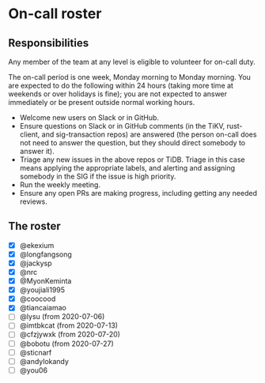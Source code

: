 # On-call roster

## Responsibilities

Any member of the team at any level is eligible to volunteer for on-call duty.

The on-call period is one week, Monday morning to Monday morning. You are expected to do the following within 24 hours (taking more time at weekends or over holidays is fine); you are not expected to answer immediately or be present outside normal working hours.

* Welcome new users on Slack or in GitHub.
* Ensure questions on Slack or in GitHub comments (in the TiKV, rust-client, and sig-transaction repos) are answered (the person on-call does not need to answer the question, but they should direct somebody to answer it).
* Triage any new issues in the above repos or TiDB. Triage in this case means applying the appropriate labels, and alerting and assigning somebody in the SIG if the issue is high priority.
* Run the weekly meeting.
* Ensure any open PRs are making progress, including getting any needed reviews.

## The roster

- [x] @ekexium 
- [x] @longfangsong 
- [x] @jackysp 
- [x] @nrc 
- [x] @MyonKeminta 
- [x] @youjiali1995 
- [x] @coocood 
- [x] @tiancaiamao 
- [ ] @lysu (from 2020-07-06)
- [ ] @imtbkcat (from 2020-07-13)
- [ ] @cfzjywxk (from 2020-07-20)
- [ ] @bobotu (from 2020-07-27)
- [ ] @sticnarf 
- [ ] @andylokandy 
- [ ] @you06
